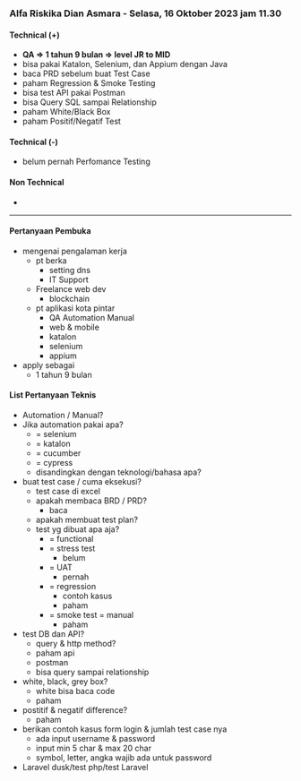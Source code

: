 ### Alfa Riskika Dian Asmara - Selasa, 16 Oktober 2023 jam 11.30

#### Technical (+) 

- **QA => 1 tahun 9 bulan => level JR to MID**  
- bisa pakai Katalon, Selenium, dan Appium dengan Java
- baca PRD sebelum buat Test Case
- paham Regression & Smoke Testing
- bisa test API pakai Postman
- bisa Query SQL sampai Relationship
- paham White/Black Box
- paham Positif/Negatif Test

#### Technical (-)  

- belum pernah Perfomance Testing

#### Non Technical  

- 

---

#### Pertanyaan Pembuka

- mengenai pengalaman kerja  
	- pt berka
		- setting dns
		- IT Support
	- Freelance web dev
		- blockchain
	- pt aplikasi kota pintar
		- QA Automation Manual
		- web & mobile
		- katalon
		- selenium
		- appium
- apply sebagai
	- 1 tahun 9 bulan


#### List Pertanyaan Teknis

- Automation / Manual?  
- Jika automation pakai apa?
	- = selenium
	- = katalon
	- = cucumber
	- = cypress
	- disandingkan dengan teknologi/bahasa apa?
- buat test case / cuma eksekusi?
	- test case di excel
	- apakah membaca BRD / PRD?
		- baca
	- apakah membuat test plan?
	- test yg dibuat apa aja?
		- = functional
		- = stress test
			- belum
		- = UAT
			- pernah
		- = regression
			- contoh kasus
			- paham
		- = smoke test = manual
			- paham
- test DB dan API?
	- query & http method?
	- paham api
	- postman
	- bisa query sampai relationship
- white, black, grey box?
	- white bisa baca code
	- paham
- postitif & negatif difference?
	- paham
- berikan contoh kasus form login & jumlah test case nya
	- ada input username & password
	- input min 5 char & max 20 char
	- symbol, letter, angka wajib ada untuk password
- Laravel dusk/test php/test Laravel